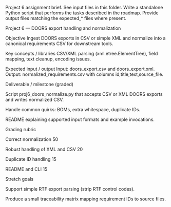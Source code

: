 Project 6 assignment brief.
See input files in this folder. Write a standalone Python script that performs the tasks described in the roadmap.
Provide output files matching the expected_* files where present.


Project 6 — DOORS export handling and normalization

Objective
Ingest DOORS exports in CSV or simple XML and normalize into a canonical requirements CSV for downstream tools.

Key concepts / libraries
CSV/XML parsing (xml.etree.ElementTree), field mapping, text cleanup, encoding issues.

Expected input / output
Input: doors_export.csv and doors_export.xml.
Output: normalized_requirements.csv with columns id,title,text,source_file.

Deliverable / milestone (graded)

Script proj6_doors_normalize.py that accepts CSV or XML DOORS exports and writes normalized CSV.

Handle common quirks: BOMs, extra whitespace, duplicate IDs.

README explaining supported input formats and example invocations.

Grading rubric

Correct normalization 50

Robust handling of XML and CSV 20

Duplicate ID handling 15

README and CLI 15

Stretch goals

Support simple RTF export parsing (strip RTF control codes).

Produce a small traceability matrix mapping requirement IDs to source files.
